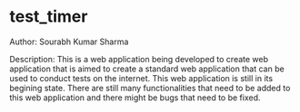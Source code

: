 test_timer
==========

Author: Sourabh Kumar Sharma

Description: This is a web application being developed to create web application that is aimed to create a standard web application
that can be used to conduct tests on the internet. This web application is still in its begining state. There are still many 
functionalities that need to be added to this web application and there might be bugs that need to be fixed.
